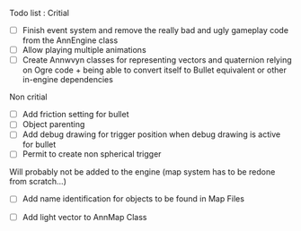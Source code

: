 
Todo list : 
Critial
- [ ] Finish event system and remove the really bad and ugly gameplay code from the AnnEngine class
- [ ] Allow playing multiple animations
- [ ] Create Annwvyn classes for representing vectors and quaternion relying on Ogre code + being able to convert itself to Bullet equivalent or other in-engine dependencies

Non critial
- [ ] Add friction setting for bullet
- [ ] Object parenting
- [ ] Add debug drawing for trigger position when debug drawing is active for bullet
- [ ] Permit to create non spherical trigger

Will probably not be added to the engine (map system has to be redone from scratch...)
- [ ] Add name identification for objects to be found in Map Files
- [ ] Add light vector to AnnMap Class

